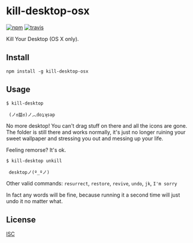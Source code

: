 # kill-desktop-osx

[![npm][npm-image]][npm-url]
[![travis][travis-image]][travis-url]

[npm-image]: https://img.shields.io/npm/v/kill-desktop-osx.svg?style=flat-square
[npm-url]: https://www.npmjs.com/package/kill-desktop-osx
[travis-image]: https://img.shields.io/travis/ngoldman/kill-desktop-osx.svg?style=flat-square
[travis-url]: https://travis-ci.org/ngoldman/kill-desktop-osx

Kill Your Desktop (OS X only).

## Install

```
npm install -g kill-desktop-osx
```

## Usage

```
$ kill-desktop

 (ノಠ益ಠ)ノ︵doʇʞsǝp

```

No more desktop! You can't drag stuff on there and all the icons are gone. The folder is still there and works normally, it's just no longer ruining your sweet wallpaper and stressing you out and messing up your life.

Feeling remorse? It's ok.

```
$ kill-desktop unkill

 desktopノ(º_ºノ)

```

Other valid commands: `resurrect`, `restore`, `revive`, `undo`, `jk`, `I'm sorry`

In fact any words will be fine, because running it a second time will just undo it no matter what.

## License

[ISC](LICENSE.md)
